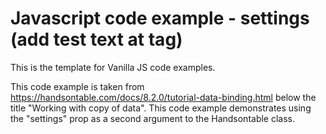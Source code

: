 # Javascript code example - settings (add test text at tag)

This is the template for Vanilla JS code examples.

This code example is taken from https://handsontable.com/docs/8.2.0/tutorial-data-binding.html below the title "Working with copy of data". This code example demonstrates using the "settings" prop as a second argument to the Handsontable class.